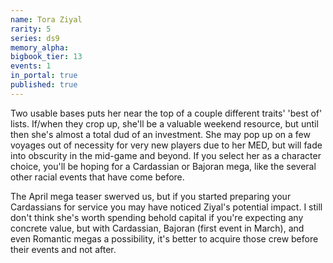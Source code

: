 ```yaml
---
name: Tora Ziyal
rarity: 5
series: ds9
memory_alpha:
bigbook_tier: 13
events: 1
in_portal: true
published: true
---
```


Two usable bases puts her near the top of a couple different traits' 'best of' lists. If/when they crop up, she'll be a valuable weekend resource, but until then she's almost a total dud of an investment. She may pop up on a few voyages out of necessity for very new players due to her MED, but will fade into obscurity in the mid-game and beyond. If you select her as a character choice, you'll be hoping for a Cardassian or Bajoran mega, like the several other racial events that have come before.

The April mega teaser swerved us, but if you started preparing your Cardassians for service you may have noticed Ziyal's potential impact. I still don't think she's worth spending behold capital if you're expecting any concrete value, but with Cardassian, Bajoran (first event in March), and even Romantic megas a possibility, it's better to acquire those crew before their events and not after.
